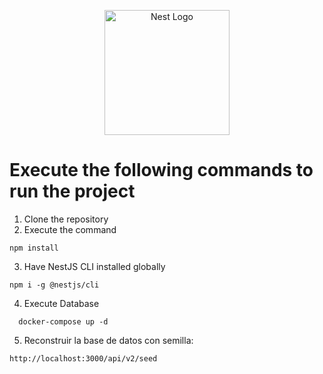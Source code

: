 <p align="center">
  <a href="http://nestjs.com/" target="blank"><img src="https://nestjs.com/img/logo-small.svg" width="200" alt="Nest Logo" /></a>
</p>



# Execute the following commands to run the project

1. Clone the repository
2. Execute the command 
```
npm install
```
3. Have NestJS CLI installed globally 
```
npm i -g @nestjs/cli
```
4. Execute Database 
```
  docker-compose up -d
```
5. Reconstruir la base de datos con semilla:
```
http://localhost:3000/api/v2/seed
```